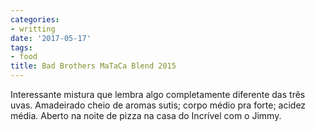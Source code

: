 ```yaml
---
categories:
- writting
date: '2017-05-17'
tags:
- food
title: Bad Brothers MaTaCa Blend 2015
---
```


Interessante mistura que lembra algo completamente diferente das três uvas. Amadeirado cheio de aromas sutis; corpo médio pra forte; acidez média. Aberto na noite de pizza na casa do Incrível com o Jimmy.

